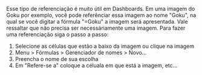 Esse tipo de referenciação é muito útil em Dashboards. Em uma imagem do Goku por exemplo, você pode referênciar essa imagem ao nome "Goku", na qual se você digitar a fórmula "=Goku" a imagem será apresentada. Vale ressaltar que não precisa ser necessáriamente uma imagem. Para fazer uma referenciação siga o passo a passo:

1. Selecione as células que estão a baixo da imagem ou clique na imagem
2. Menu > Fórmulas > Gerenciador de nomes > Novo...
3. Preencha o nome de sua escolha
4. Em "Refere-se a" coloque a céluala em que está a imagem, etc... 